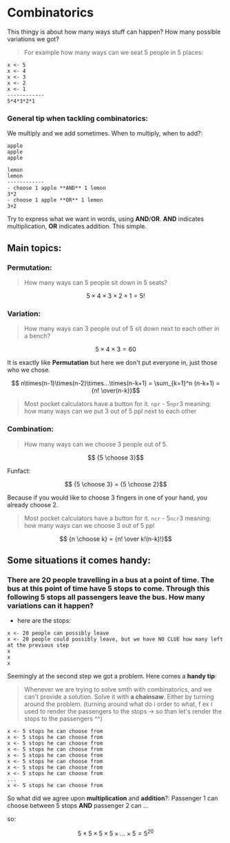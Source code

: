 # Combinatorics

This thingy is about how many ways stuff can happen? How many possible variations we got?

> For example how many ways can we seat 5 people in 5 places:

```
x <- 5
x <- 4
x <- 3
x <- 2
x <- 1
------------
5*4*3*2*1
```

### General tip when tackling combinatorics:
We multiply and we add sometimes. When to multiply, when to add?:
```
apple
apple
apple

lemon
lemon
------------
- choose 1 apple **AND** 1 lemon
3*2
- choose 1 apple **OR** 1 lemon
3+2
```
Try to express what we want in words, using **AND**/**OR**. **AND** indicates multiplication, **OR** indicates addition. This simple.

## Main topics:

### Permutation:
> How many ways can 5 people sit down in 5 seats?

$$ 5\times4\times3\times2\times1 = 5!$$
### Variation:
> How many ways can 3 people out of 5 sit down next to each other in a bench?

$$ 5\times4\times3 = 60$$

It is exactly like **Permutation** but here we don't put everyone in, just those who we chose.

$$ n\times(n-1)\times(n-2)\times...\times(n-k+1) = \sum_{k=1}^n (n-k+1) = {n!  \over(n-k)}$$

> Most pocket calculators have a button for it. `npr` - 5`npr`3 meaning: how many ways can we put 3 out of 5 ppl next to each other

### Combination:
> How many ways can we choose 3 people out of 5.

$$ {5 \choose 3}$$

Funfact:

$$ {5 \choose 3} = {5 \choose 2}$$

Because if you would like to choose 3 fingers in one of your hand, you already choose 2.

> Most pocket calculators have a button for it. `ncr` - 5`ncr`3 meaning: how many ways can we choose 3 out of 5 ppl

$$ {n \choose k} = {n! \over k!(n-k)!}$$

## Some situations it comes handy:

### There are 20 people travelling in a bus at a point of time. The bus at this point of time have 5 stops to come. Through this following 5 stops all passengers leave the bus. How many variations can it happen?

- here are the stops:

```
x <- 20 people can possibly leave
x <- 20 people could possibly leave, but we have NO CLUE how many left at the previous step
x 
x 
x 
```

Seemingly at the second step we got a problem. Here comes a **handy tip**:
> Whenever we are trying to solve smth with combinatorics, and we can't provide a solution. Solve it with **a chainsaw**. Either by turning around the problem. (turning around what do i order to what, f ex i used to render the passengers to the stops -> so than let's render the stops to the passengers ^^)

```
x <- 5 stops he can choose from
x <- 5 stops he can choose from
x <- 5 stops he can choose from
x <- 5 stops he can choose from
x <- 5 stops he can choose from
x <- 5 stops he can choose from
x <- 5 stops he can choose from
x <- 5 stops he can choose from
...
x <- 5 stops he can choose from
```

So what did we agree upon **multiplication** and **addition**?: Passenger 1 can choose between 5 stops **AND** passenger 2 can ...

so:

$$ 5\times5\times5\times5\times...\times5 = 5^20$$